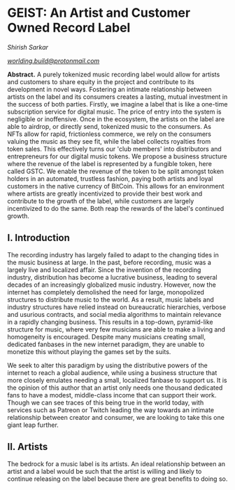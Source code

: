 # GEIST: An Artist and Customer Owned Record Label

*Shirish Sarkar*

*worlding.build@protonmail.com*

**Abstract.**
A purely tokenized music recording label would allow for artists and customers to share 
equity in the project and contribute to its development in novel ways. Fostering an intimate 
relationship between artists on the label and its consumers creates a lasting, mutual investment in 
the success of both parties. Firstly, we imagine a label that is like a one-time subscription 
service for digital music. The price of entry into the system is negligible or inoffensive. Once in the 
ecosystem, the artists 
on 
the label are able to airdrop, or directly send, tokenized music to the consumers. As NFTs allow for rapid, 
frictionless 
commerce, we rely on the consumers valuing the music as they see fit, while the label collects royalties from 
token sales. This effectively turns our 'club members' into distributors and entrepreneurs for our digital music 
tokens. We propose 
a business structure 
where the revenue of the label is represented by a fungible token, here called GSTC. We enable the revenue of 
the token to be split amongst token 
holders in an automated, trustless fashion, paying both artists and loyal customers in the native currency of 
BitCoin. This allows for an environment where artists are greatly incentivized to provide their 
best work and contribute to the growth of the label, while customers are largely 
incentivized to do the same. Both reap the rewards of the label's continued growth.

## **I. Introduction**

The recording industry has largely failed to adapt to the changing tides in the music business at large. In the 
past, before recording, music was a largely live and localized affair. Since the invention of the recording 
industry, distribution has become a lucrative business, leading to several decades of an increasingly globalized 
music 
industry. However, now the internet has completely demolished the need for large, monopolized structures to 
distribute music to the world. As a result, music labels and industry structures have relied instead on 
bureaucratic hierarchies, verbose and usurious contracts, and social media algorithms to maintain relevance in a 
rapidly changing business. This results in a top-down, pyramid-like structure for music, where very few musicians 
are 
able 
to make a living and homogeneity is encouraged. Despite many musicians creating small, dedicated fanbases in the 
new internet paradigm, they are unable to monetize this without playing the games set by the suits.

We seek to alter this paradigm by using the distributive powers of the internet to reach a global audience, while 
using a business structure that more closely emulates needing a small, localized fanbase to support us. It is the 
opinion 
of this author that an artist only needs one thousand dedicated fans to have a modest, middle-class income that 
can support their work. Though we can see traces of this being true in the world today, with services such as 
Patreon or Twitch leading the way towards an intimate relationship between creator and consumer, we are looking 
to take this one giant leap further. 

## **II. Artists**

The bedrock for a music label is its artists. An ideal relationship between an artist and a label would be such 
that the artist is willing and likely to continue releasing on the label because there are great benefits to 
doing so. 
